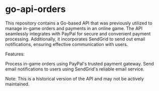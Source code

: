 # go-api-orders

This repository contains a Go-based API that was previously utilized to manage in-game orders and payments in an online game.
The API seamlessly integrates with PayPal for secure and convenient payment processing.
Additionally, it incorporates SendGrid to send out email notifications, ensuring effective communication with users.

Features:

Process in-game orders using PayPal's trusted payment gateway.
Send email notifications to users using SendGrid's reliable email service.

Note: This is a historical version of the API and may not be actively maintained.
